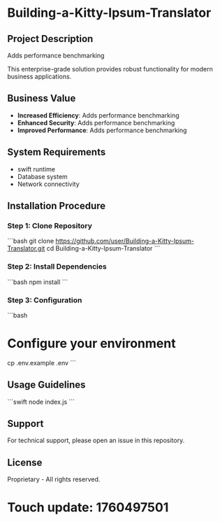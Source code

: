 # Building-a-Kitty-Ipsum-Translator

## Project Description

Adds performance benchmarking

This enterprise-grade solution provides robust functionality for modern business applications.

## Business Value

- **Increased Efficiency**: Adds performance benchmarking
- **Enhanced Security**: Adds performance benchmarking
- **Improved Performance**: Adds performance benchmarking

## System Requirements

- swift runtime
- Database system
- Network connectivity

## Installation Procedure

### Step 1: Clone Repository
\`\`\`bash
git clone https://github.com/user/Building-a-Kitty-Ipsum-Translator.git
cd Building-a-Kitty-Ipsum-Translator
\`\`\`

### Step 2: Install Dependencies
\`\`\`bash
npm install
\`\`\`

### Step 3: Configuration
\`\`\`bash
# Configure your environment
cp .env.example .env
\`\`\`

## Usage Guidelines

\`\`\`swift
node index.js
\`\`\`

## Support

For technical support, please open an issue in this repository.

## License

Proprietary - All rights reserved.

# Touch update: 1760497501
